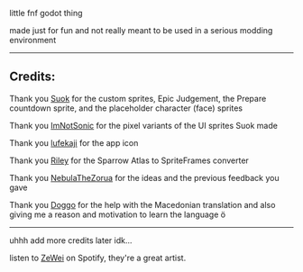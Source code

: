 little fnf godot thing

made just for fun and not really meant to be used in a serious modding environment

---

## Credits:

Thank you [Suok](https://twitter.com/SuokArts3) for the custom sprites, Epic Judgement, the Prepare countdown sprite, and the placeholder character (face) sprites

Thank you [ImNotSonic](https://twitter.com/Imnotsonic1) for the pixel variants of the UI sprites Suok made

Thank you [lufekaji](https://twitter.com/lufekaji) for the app icon

Thank you [Riley](https://github.com/what-is-a-git/FunkinGodot) for the Sparrow Atlas to SpriteFrames converter

Thank you [NebulaTheZorua](https://twitter.com/Nebula_Zorua) for the ideas and the previous feedback you gave

Thank you [Doggo](http://github.com/doggogit) for the help with the Macedonian translation and also giving me a reason and motivation to learn the language ö

---

uhhh add more credits later idk...

listen to [ZeWei](https://open.spotify.com/artist/5Lo7AznRQVZur2qhDwg2OA) on Spotify, they're a great artist.